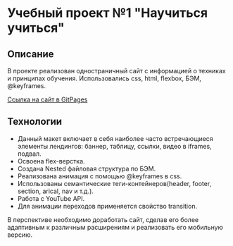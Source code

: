 # Учебный проект №1 "Научиться учиться"

## Описание
В проекте реализован одностраничный сайт с информацией о техниках и принципах
обучения.
Использовались css, html, flexbox, БЭМ, @keyframes.

[Ссылка на сайт в GitPages](https://dianadomino24.github.io/how-to-learn/)

## Технологии
- Данный макет включает в себя наиболее часто встречающиеся элементы лендингов:
баннер, таблицу, ссылки, видео в iframes, подвал.
- Освоена flex-верстка.
- Создана Nested файловая структура по БЭМ.
- Реализована анимация с помощью @keyframes в css.
- Использованы семантические теги-контейнеров(header, footer, section, arical, nav и т.д.).
- Работа с YouTube API.
- Для анимации переходов применяется свойство transition.


В перспективе необходимо доработать сайт, сделав его более адаптивным к различным
расширениям и реализовать его мобильную версию.

